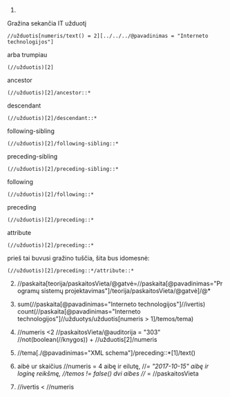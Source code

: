 1.
Gražina sekančia IT užduotį
```
//užduotis[numeris/text() = 2][../../../@pavadinimas = "Interneto technologijos"]

```
arba trumpiau
```
(//užduotis)[2]
```

ancestor
```
(//užduotis)[2]/ancestor::*
```

descendant
```
(//užduotis)[2]/descendant::*
```

following-sibling
```
(//užduotis)[2]/following-sibling::*
```

preceding-sibling
```
(//užduotis)[2]/preceding-sibling::*
```

following
```
(//užduotis)[2]/following::*
```

preceding
```
(//užduotis)[2]/preceding::*
```

attribute
```
(//užduotis)[2]/preceding::*
```
prieš tai buvusi gražino tuščia, šita bus idomesnė:

```
(//užduotis)[2]/preceding::*/attribute::*
```

2.  //paskaita[teorija/paskaitosVieta/@gatvė=//paskaita[@pavadinimas="Programų sistemų projektavimas"]/teorija/paskaitosVieta/@gatvė]/@*

3.  sum(//paskaita[@pavadinimas="Interneto technologijos"]//ivertis)
    count(//paskaita[@pavadinimas="Interneto technologijos"]//užduotys/užduotis[numeris > 1]/temos/tema)

4.  //numeris <2
    //paskaitosVieta/@auditorija = "303"
    //not(boolean(//knygos)) + //užduotis[2]/numeris

5.  //tema[./@pavadinimas="XML schema"]/preceding::*[1]/text()

6. aibė ur skaičius
  //numeris = 4
  aibę ir eilutę,
  //*= "2017-10-15"
  aibę ir loginę reikšmę,
  //temos != false()
  dvi aibes
  //* = //paskaitosVieta

7. //ivertis < //numeris